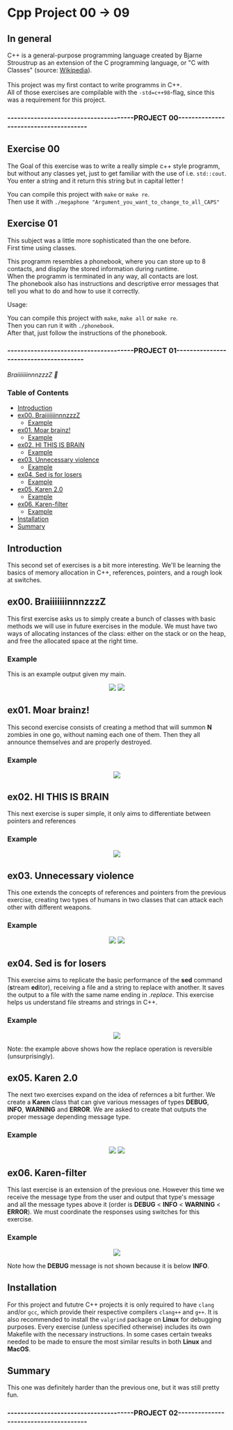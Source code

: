 # Cpp Project 00 -> 09

## In general

C++ is a general-purpose programming language created by Bjarne Stroustrup as an extension of the C programming language, or "C with Classes" (source: [Wikipedia](https://en.wikipedia.org/wiki/C++)).<br><br>
This project was my first contact to write programms in C++.<br>
All of those exercises are compilable with the `-std=c++98`-flag, since this was a requirement for this project.<br>

### --------------------------------------PROJECT 00--------------------------------------

## Exercise 00

The Goal of this exercise was to write a really simple c++ style programm, but without any classes yet, just to get familiar with the use of i.e. `std::cout`.
You enter a string and it return this string but in capital letter !

You can compile this project with `make` or `make re`.<br>
Then use it with `./megaphone "Argument_you_want_to_change_to_all_CAPS"`


## Exercise 01

This subject was a little more sophisticated than the one before.<br>
First time using classes.<br>


This programm resembles a phonebook, where you can store up to 8 contacts, and display the stored information during runtime.<br>
When the programm is terminated in any way, all contacts are lost.<br>
The phonebook also has instructions and descriptive error messages that tell you what to do and how to use it correctly.


Usage:

You can compile this project with `make`, `make all` or `make re`.<br>
Then you can run it with `./phonebook`.<br>
After that, just follow the instructions of the phonebook.<br>


### --------------------------------------PROJECT 01--------------------------------------

*BraiiiiiiinnnzzzZ 🧠*

### Table of Contents

- [Introduction](#introduction)
- [ex00. BraiiiiiiinnnzzzZ](#ex00-braiiiiiiinnnzzzz)
	* [Example](#example)
- [ex01. Moar brainz!](#ex01-moar-brainz)
	* [Example](#example-1)
- [ex02. HI THIS IS BRAIN](#ex02-hi-this-is-brain)
	* [Example](#example-2)
- [ex03. Unnecessary violence](#ex03-unnecessary-violence)
	* [Example](#example-3)
- [ex04. Sed is for losers](#ex04-sed-is-for-losers)
	* [Example](#example-4)
- [ex05. Karen 2.0](#ex05-karen-20)
	* [Example](#example-5)
- [ex06. Karen-filter](#ex06-karen-filter)
	* [Example](#example-6)
- [Installation](#installation)
- [Summary](#summary)

## Introduction

This second set of exercises is a bit more interesting. We'll be learning the basics of memory allocation in C++, references, pointers, and a rough look at switches.

## ex00. BraiiiiiiinnnzzzZ

This first exercise asks us to simply create a bunch of classes with basic methods we will use in future exercises in the module. We must have two ways of allocating instances of the class: either on the stack or on the heap, and free the allocated space at the right time.

### Example

This is an example output given my main.

<div align="center">
    <img src="https://user-images.githubusercontent.com/40824677/189330417-5b804e3f-5590-4b35-8a6a-a8f53e410bb6.png">
    <img src="https://user-images.githubusercontent.com/40824677/189330643-ee7426d5-b49c-430f-a951-68b6e7969286.png">
</div>

## ex01. Moar brainz!

This second exercise consists of creating a method that will summon **N** zombies in one go, without naming each one of them. Then they all announce themselves and are properly destroyed.

### Example

<div align="center">
    <img src="https://user-images.githubusercontent.com/40824677/189332763-1d2836a5-2300-49a0-bdb0-57dbe5d9a3bd.png">
</div>

## ex02. HI THIS IS BRAIN

This next exercise is super simple, it only aims to differentiate between pointers and references

### Example

<div align="center">
    <img src="https://user-images.githubusercontent.com/40824677/189333500-6110f4ce-dbb5-4d0f-9729-49a13d47557d.png">
</div>

## ex03. Unnecessary violence

This one extends the concepts of references and pointers from the previous exercise, creating two types of humans in two classes that can attack each other with different weapons.

### Example

<div align="center">
    <img src="https://user-images.githubusercontent.com/40824677/189334239-fa95bba9-eaa3-41db-b834-8decbd2a3a89.png">
    <img src="https://user-images.githubusercontent.com/40824677/189334016-a97f57c5-9bdb-40a0-a076-37d5a16a1eda.png">
</div>

## ex04. Sed is for losers

This exercise aims to replicate the basic performance of the **sed** command (**s**tream **ed**itor), receiving a file and a string to replace with another. It saves the output to a file with the same name ending in *.replace*. This exercise helps us understand file streams and strings in C++.

### Example

<div align="center">
    <img src="https://user-images.githubusercontent.com/40824677/189335320-92e905bb-e978-4b8d-859e-d87558ec481f.png">
</div>

Note: the example above shows how the replace operation is reversible (unsurprisingly).

## ex05. Karen 2.0

The next two exercises expand on the idea of refernces a bit further. We create a **Karen** class that can give various messages of types **DEBUG**, **INFO**, **WARNING** and **ERROR**. We are asked to create that outputs the proper message depending message type.

### Example

<div align="center">
    <img src="https://user-images.githubusercontent.com/40824677/189336182-7321ad3f-8c24-40ad-8a80-de48ab11da1e.png">
    <img src="https://user-images.githubusercontent.com/40824677/189335932-cc2a47f6-d0b1-4030-93ca-e714a4a2d6ab.png">
</div>

## ex06. Karen-filter

This last exercise is an extension of the previous one. However this time we receive the message type from the user and output that type's message and all the message types above it (order is **DEBUG** < **INFO** < **WARNING** < **ERROR**). We must coordinate the responses using switches for this exercise.

### Example

<div align="center">
    <img src="https://user-images.githubusercontent.com/40824677/189337035-d77110f1-0bc6-4071-bb6c-249054d99982.png">
</div>

Note how the **DEBUG** message is not shown because it is below **INFO**.

## Installation

For this project and fututre C++ projects it is only required to have `clang` and/or `gcc`, which provide their respective compilers `clang++` and `g++`. It is also recommended to install the `valgrind` package on **Linux** for debugging purposes. Every exercise (unless specified otherwise) includes its own Makefile with the necessary instructions. In some cases certain tweaks needed to be made to ensure the most similar results in both **Linux** and **MacOS**.

## Summary
This one was definitely harder than the previous one, but it was still pretty fun.

### --------------------------------------PROJECT 02--------------------------------------
